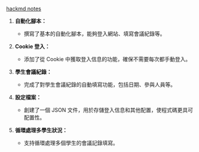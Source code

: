 [hackmd notes](https://hackmd.io/@hsinyuyuuu/HJZ9GH-_p)

1. **自動化腳本：**
   - 撰寫了基本的自動化腳本，能夠登入網站、填寫會議紀錄等。

2. **Cookie 登入：**
   - 添加了從 Cookie 中獲取登入信息的功能，確保不需要每次都手動登入。

3. **學生會議紀錄：**
   - 完成了對學生會議紀錄的自動填寫功能，包括日期、參與人員等。

4. **設定檔案：**
   - 創建了一個 JSON 文件，用於存儲登入信息和其他配置，使程式碼更具可配置性。

5. **循環處理多學生狀況：**
   - 支持循環處理多個學生的會議記錄填寫。
